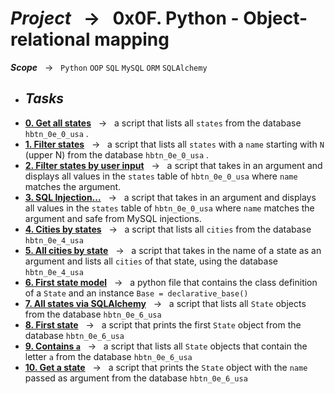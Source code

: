 # ***Project*** &nbsp; → &nbsp; **0x0F. Python - Object-relational mapping** <br />
***Scope*** &nbsp; → &nbsp; ` Python ` ` OOP ` ` SQL ` ` MySQL ` ` ORM ` ` SQLAlchemy ` <br />

* ## ***Tasks***
* **[0. Get all states](./0-select_states.py)** &nbsp; → &nbsp; a script that lists all `states` from the database `hbtn_0e_0_usa` .
* **[1. Filter states](./1-filter_states.py)** &nbsp; → &nbsp; a script that lists all `states` with a `name` starting with `N` (upper N) from the database `hbtn_0e_0_usa` .
* **[2. Filter states by user input](./2-my_filter_states.py)** &nbsp; → &nbsp; a script that takes in an argument and displays all values in the `states` table of `hbtn_0e_0_usa` where `name` matches the argument.
* **[3. SQL Injection...](./3-my_safe_filter_states.py)** &nbsp; → &nbsp; a script that takes in an argument and displays all values in the `states` table of `hbtn_0e_0_usa` where `name` matches the argument and safe from MySQL injections.
* **[4. Cities by states](./4-cities_by_state.py)** &nbsp; → &nbsp; a script that lists all `cities` from the database `hbtn_0e_4_usa`
* **[5. All cities by state](./5-filter_cities.py)** &nbsp; → &nbsp; a script that takes in the name of a state as an argument and lists all `cities` of that state, using the database `hbtn_0e_4_usa`
* **[6. First state model](./model_state.py)** &nbsp; → &nbsp; a python file that contains the class definition of a `State` and an instance `Base = declarative_base()`
* **[7. All states via SQLAlchemy](./7-model_state_fetch_all.py)** &nbsp; → &nbsp; a script that lists all `State` objects from the database `hbtn_0e_6_usa`
* **[8. First state](./8-model_state_fetch_first.py)** &nbsp; → &nbsp; a script that prints the first `State` object from the database `hbtn_0e_6_usa`
* **[9. Contains `a`](./9-model_state_filter_a.py)** &nbsp; → &nbsp; a script that lists all `State` objects that contain the letter `a` from the database `hbtn_0e_6_usa`
* **[10. Get a state](./10-model_state_my_get.py)** &nbsp; → &nbsp; a script that prints the `State` object with the `name` passed as argument from the database `hbtn_0e_6_usa`
